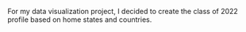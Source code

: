For my data visualization project, I decided to create the class of 2022 profile based on home states and countries. 
